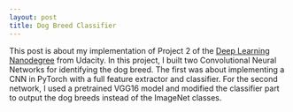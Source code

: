 ```yaml
---
layout: post
title: Dog Breed Classifier
---
```

This post is about my implementation of Project 2 of the [Deep Learning Nanodegree](https://www.udacity.com/course/deep-learning-nanodegree--nd101) from Udacity. In this project, I built two Convolutional Neural Networks for identifying the dog breed. The first was about implementing a CNN in PyTorch with a full feature extractor and classifier. For the second network, I used a pretrained VGG16 model and modified the classifier part to output the dog breeds instead of the ImageNet classes.